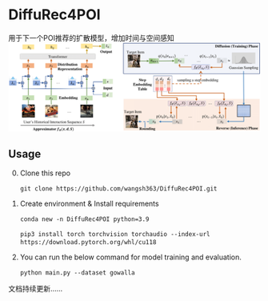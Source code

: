 # DiffuRec4POI
用于下一个POI推荐的扩散模型，增加时间与空间感知
![Diffurec](asset/diffurec_framework.png)

## Usage

0. Clone this repo

    ```
    git clone https://github.com/wangsh363/DiffuRec4POI.git
    ```

1. Create environment & Install requirements

    ```
    conda new -n DiffuRec4POI python=3.9
    ```

    ```
    pip3 install torch torchvision torchaudio --index-url https://download.pytorch.org/whl/cu118
    ```

2. You can run the below command for model training and evaluation.
    ```
    python main.py --dataset gowalla
    ```

文档持续更新……
